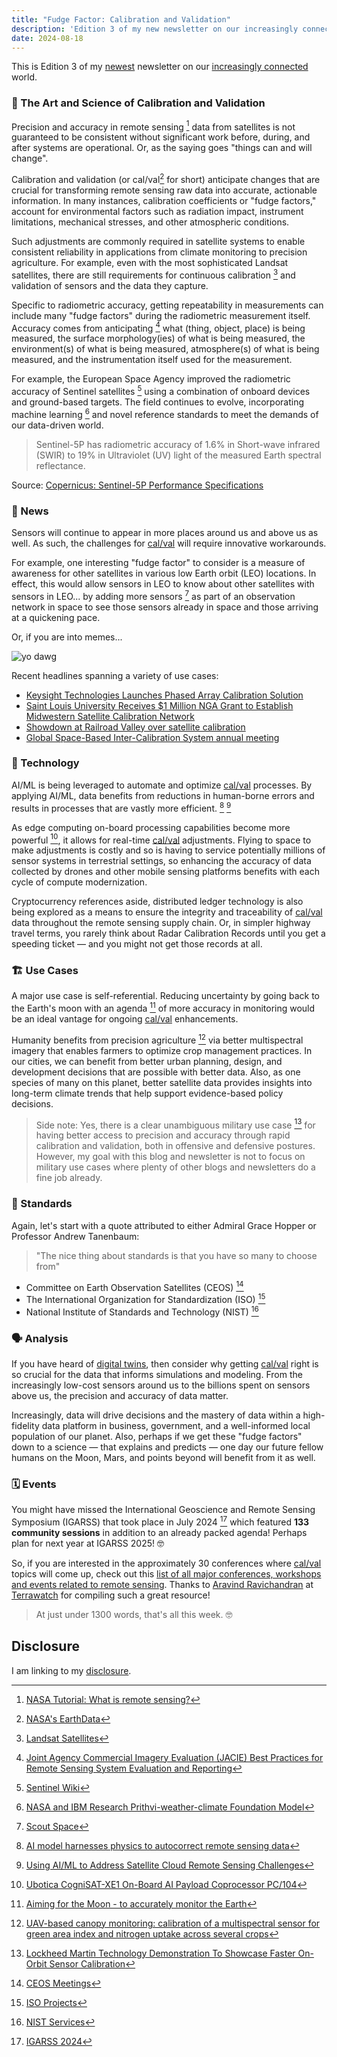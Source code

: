 ```yaml
---
title: "Fudge Factor: Calibration and Validation"
description: 'Edition 3 of my new newsletter on our increasingly connected world'
date: 2024-08-18
---
```

This is Edition 3 of my [newest](/archive/fudge-factor) newsletter on our [increasingly connected](/archive/increasingly-connected) world.

### 🔮 The Art and Science of Calibration and Validation

Precision and accuracy in remote sensing [^nasa] data from satellites is not guaranteed to be consistent without significant work before, during, and after systems are operational. Or, as the saying goes "things can and will change".

[^nasa]:[NASA Tutorial: What is remote sensing?](https://www.earthdata.nasa.gov/learn/backgrounders/remote-sensing)

Calibration and validation (or cal/val[^earthdata] for short) anticipate changes that are crucial for transforming remote sensing raw data into accurate, actionable information. In many instances, calibration coefficients or "fudge factors," account for environmental factors such as radiation impact, instrument limitations, mechanical stresses, and other atmospheric conditions.

[^earthdata]:[NASA's EarthData](https://www.earthdata.nasa.gov/technology/calibration-and-validation)

Such adjustments are commonly required in satellite systems to enable consistent reliability in applications from climate monitoring to precision agriculture. For example, even with the most sophisticated Landsat satellites, there are still requirements for continuous calibration [^landsat] and validation of sensors and the data they capture.

[^landsat]:[Landsat Satellites](https://www.usgs.gov/landsat-missions/landsat-calibration-validation)

Specific to radiometric accuracy, getting repeatability in measurements can include many "fudge factors" during the radiometric measurement itself. Accuracy comes from anticipating [^jacie] what (thing, object, place) is being measured, the surface morphology(ies) of what is being measured, the environment(s) of what is being measured, atmosphere(s) of what is being measured, and the instrumentation itself used for the measurement.

For example, the European Space Agency improved the radiometric accuracy of Sentinel satellites [^sentinel] using a combination of onboard devices and ground-based targets. The field continues to evolve, incorporating machine learning [^ibm] and novel reference standards to meet the demands of our data-driven world.

> Sentinel-5P has radiometric accuracy of 1.6% in Short-wave infrared (SWIR) to 19% in Ultraviolet (UV) light of the measured Earth spectral reflectance.

Source: [Copernicus: Sentinel-5P Performance Specifications](https://www.eoportal.org/satellite-missions/copernicus-sentinel-5p#performance-specifications)

[^sentinel]:[Sentinel Wiki](https://sentiwiki.copernicus.eu/web/sentinel-5p)
[^ibm]:[NASA and IBM Research Prithvi-weather-climate Foundation Model](https://www.earthdata.nasa.gov/learn/blog/nasa-ibm-weather-climate-foundation-model)
[^jacie]:[Joint Agency Commercial Imagery Evaluation (JACIE) Best Practices for Remote Sensing System Evaluation and Reporting](https://pubs.usgs.gov/publication/ofr20241023/full)

### 📰 News

Sensors will continue to appear in more places around us and above us as well. As such, the challenges for [cal/val](/topics/cal-val) will require innovative workarounds.

For example, one interesting "fudge factor" to consider is a measure of awareness for other satellites in various low Earth orbit (LEO) locations. In effect, this would allow sensors in LEO to know about other satellites with sensors in LEO... by adding more sensors [^scout] as part of an observation network in space to see those sensors already in space and those arriving at a quickening pace.

Or, if you are into memes...

[^scout]:[Scout Space](https://www.scout.space/post/scout-space-sparrow-successfully-captures-first-in-space-image)

![yo dawg](/assets/images/screenshots/2024-08-18-14-58-42.png)

Recent headlines spanning a variety of use cases:

- [Keysight Technologies Launches Phased Array Calibration Solution](https://www.satellitetoday.com/technology/2023/10/04/keysight-technologies-launches-phased-array-calibration-solution/)
- [Saint Louis University Receives $1 Million NGA Grant to Establish Midwestern Satellite Calibration Network](https://www.slu.edu/news/2023/september/tgi-nga-grant.php)
- [Showdown at Railroad Valley over satellite calibration](https://washingtonmonthly.com/2024/01/16/showdown-at-railroad-valley/)
- [Global Space-Based Inter-Calibration System annual meeting](https://www.eumetsat.int/global-space-based-inter-calibration-system-annual-meeting)

### 🤖 Technology

AI/ML is being leveraged to automate and optimize [cal/val](/topics/cal-val) processes. By applying AI/ML, data benefits from reductions in human-borne errors and results in processes that are vastly more efficient. [^aiml] [^ntrs]

[^aiml]:[AI model harnesses physics to autocorrect remote sensing data](https://phys.org/news/2024-07-ai-harnesses-physics-autocorrect-remote.html)
[^ntrs]:[Using AI/ML to Address Satellite Cloud Remote Sensing Challenges](https://ntrs.nasa.gov/citations/20230003379)

As edge computing on-board processing capabilities become more powerful [^cognisat], it allows for real-time [cal/val](/topics/cal-val) adjustments. Flying to space to make adjustments is costly and so is having to service potentially millions of sensor systems in terrestrial settings, so enhancing the accuracy of data collected by drones and other mobile sensing platforms benefits with each cycle of compute modernization.

[^cognisat]:[Ubotica CogniSAT-XE1 On-Board AI Payload Coprocessor PC/104](https://ubotica.com/ubotica-cognisat-xe1/)

Cryptocurrency references aside, distributed ledger technology is also being explored as a means to ensure the integrity and traceability of [cal/val](/topics/cal-val) data throughout the remote sensing supply chain. Or, in simpler highway travel terms, you rarely think about Radar Calibration Records until you get a speeding ticket — and you might not get those records at all.

### 🏗️ Use Cases

A major use case is self-referential. Reducing uncertainty by going back to the Earth's moon with an agenda [^eumetsat] of more accuracy in monitoring would be an ideal vantage for ongoing [cal/val](/topics/cal-val) enhancements.

Humanity benefits from precision agriculture [^ag] via better multispectral imagery that enables farmers to optimize crop management practices. In our cities, we can benefit from better urban planning, design, and development decisions that are possible with better data. Also, as one species of many on this planet, better satellite data provides insights into long-term climate trends that help support evidence-based policy decisions.

> Side note: Yes, there is a clear unambiguous military use case [^military] for having better access to precision and accuracy through rapid calibration and validation, both in offensive and defensive postures. However, my goal with this blog and newsletter is not to focus on military use cases where plenty of other blogs and newsletters do a fine job already.

[^military]:[Lockheed Martin Technology Demonstration To Showcase Faster On-Orbit Sensor Calibration](https://news.lockheedmartin.com/ESA_payload_demonstrator)

[^eumetsat]:[Aiming for the Moon - to accurately monitor the Earth](https://www.eumetsat.int/aiming-moon-accurately-monitor-earth)

[^ag]:[UAV-based canopy monitoring: calibration of a multispectral sensor for green area index and nitrogen uptake across several crops](https://link.springer.com/article/10.1007/s11119-024-10123-2)

### 📐 Standards

Again, let's start with a quote attributed to either Admiral Grace Hopper or Professor Andrew Tanenbaum:

> "The nice thing about standards is that you have so many to choose from"

- Committee on Earth Observation Satellites (CEOS) [^ceos]
- The International Organization for Standardization (ISO) [^iso]
- National Institute of Standards and Technology (NIST) [^nist]

[^ceos]:[CEOS Meetings](https://ceos.org/meetings/)
[^iso]:[ISO Projects](https://committee.iso.org/sites/tc211/home/projects/projects---complete-list/iso-19124-1.html)
[^nist]:[NIST Services](https://www.nist.gov/services-and-standards)

### 🗣️ Analysis

If you have heard of [digital twins](/topics/digital-twins), then consider why getting [cal/val](/topics/cal-val) right is so crucial for the data that informs simulations and modeling. From the increasingly low-cost sensors around us to the billions spent on sensors above us, the precision and accuracy of data matter.

Increasingly, data will drive decisions and the mastery of data within a high-fidelity data platform in business, government, and a well-informed local population of our planet. Also, perhaps if we get these "fudge factors" down to a science — that explains and predicts — one day our future fellow humans on the Moon, Mars, and points beyond will benefit from it as well.

### 🗓️ Events

You might have missed the International Geoscience and Remote Sensing Symposium (IGARSS) that took place in July 2024 [^IGARSS] which featured **133 community sessions** in addition to an already packed agenda! Perhaps plan for next year at IGARSS 2025! 🤓

[^IGARSS]:[IGARSS 2024](https://www.2024.ieeeigarss.org/community_contributed_sessions.php)

So, if you are interested in the approximately 30 conferences where [cal/val](/topics/cal-val) topics will come up, check out this [list of all major conferences, workshops and events related to remote sensing](https://airtable.com/appf0nsT6QiuMERwZ/shrqXXMDHSJRan7Qx/tblIkyUmR6LTvrUWJ?viewControls=on). Thanks to [Aravind Ravichandran](https://www.linkedin.com/in/aravindravichandran/) at [Terrawatch](https://terrawatchspace.com) for compiling such a great resource!

> At just under 1300 words, that's all this week. 🤓

## Disclosure

I am linking to my [disclosure](https://jaycuthrell.com/disclosure/).